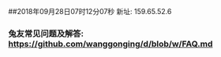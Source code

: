##2018年09月28日07时12分07秒 新址: 159.65.52.6
### 兔友常见问题及解答: https://github.com/wanggonging/d/blob/w/FAQ.md
